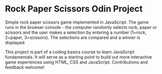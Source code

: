 # Rock Paper Scissors Odin Project
 Simple rock paper scissors game implemented in JavaScript. The game runs in the browser console - the computer randomly selects rock, paper or scissors and the user makes a selection by entering a number (1=rock, 2=paper, 3=scissors). The selections are compared and a winner is displayed.
 
 This project is part of a coding basics course to learn JavaScript fundamentals. It will serve as a starting point to build out more interactive game experiences using HTML, CSS and JavaScript. Contributions and feedback welcome!
